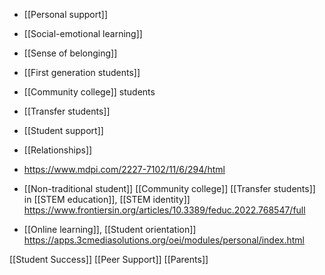   - [[Personal support]]
  - [[Social-emotional learning]]
  - [[Sense of belonging]]
  - [[First generation students]]
  - [[Community college]] students
  - [[Transfer students]]
  - [[Student support]]
  - [[Relationships]]

  - https://www.mdpi.com/2227-7102/11/6/294/html

  - [[Non-traditional student]]
    [[Community college]]  [[Transfer students]] in  [[STEM education]],  [[STEM identity]]
    https://www.frontiersin.org/articles/10.3389/feduc.2022.768547/full

  - [[Online learning]],  [[Student orientation]]
    https://apps.3cmediasolutions.org/oei/modules/personal/index.html

[[Student Success]] [[Peer Support]] [[Parents]]